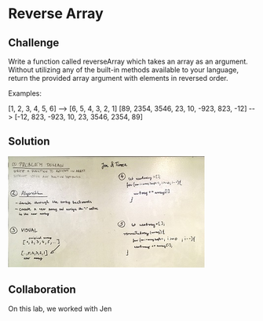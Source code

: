 # Reverse Array


## Challenge

  Write a function called reverseArray which takes an array as an argument. Without utilizing any of the built-in methods available to your language, return the provided array argument with elements in reversed order.

  Examples:

  [1, 2, 3, 4, 5, 6] -->	[6, 5, 4, 3, 2, 1]
  [89, 2354, 3546, 23, 10, -923, 823, -12] --> [-12, 823, -923, 10, 23, 3546, 2354, 89]


## Solution

![whiteboard1](/assets/array_reverse.jpg)

## Collaboration

  On this lab, we worked with Jen
